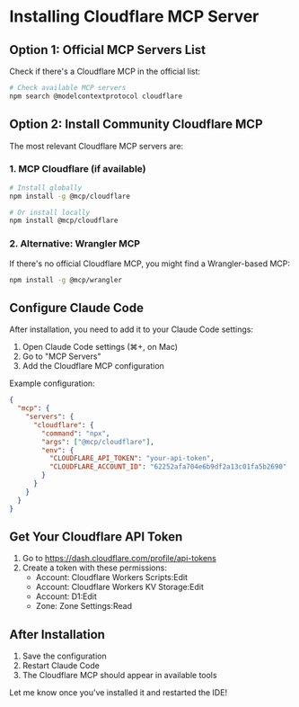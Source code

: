 # Installing Cloudflare MCP Server

## Option 1: Official MCP Servers List

Check if there's a Cloudflare MCP in the official list:
```bash
# Check available MCP servers
npm search @modelcontextprotocol cloudflare
```

## Option 2: Install Community Cloudflare MCP

The most relevant Cloudflare MCP servers are:

### 1. **MCP Cloudflare** (if available)
```bash
# Install globally
npm install -g @mcp/cloudflare

# Or install locally
npm install @mcp/cloudflare
```

### 2. **Alternative: Wrangler MCP**
If there's no official Cloudflare MCP, you might find a Wrangler-based MCP:
```bash
npm install -g @mcp/wrangler
```

## Configure Claude Code

After installation, you need to add it to your Claude Code settings:

1. Open Claude Code settings (⌘+, on Mac)
2. Go to "MCP Servers"
3. Add the Cloudflare MCP configuration

Example configuration:
```json
{
  "mcp": {
    "servers": {
      "cloudflare": {
        "command": "npx",
        "args": ["@mcp/cloudflare"],
        "env": {
          "CLOUDFLARE_API_TOKEN": "your-api-token",
          "CLOUDFLARE_ACCOUNT_ID": "62252afa704e6b9df2a13c01fa5b2690"
        }
      }
    }
  }
}
```

## Get Your Cloudflare API Token

1. Go to https://dash.cloudflare.com/profile/api-tokens
2. Create a token with these permissions:
   - Account: Cloudflare Workers Scripts:Edit
   - Account: Cloudflare Workers KV Storage:Edit
   - Account: D1:Edit
   - Zone: Zone Settings:Read

## After Installation

1. Save the configuration
2. Restart Claude Code
3. The Cloudflare MCP should appear in available tools

Let me know once you've installed it and restarted the IDE!